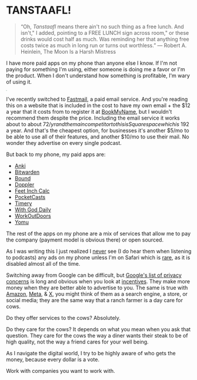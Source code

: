 # TANSTAAFL!

> “Oh, *Tanstaafl* means there ain't no such thing as a free lunch. And isn't," I added, pointing to a FREE LUNCH sign across room," or these drinks would cost half as much. Was reminding her that anything free costs twice as much in long run or turns out worthless.”
> ― Robert A. Heinlein, The Moon Is a Harsh Mistress

I have more paid apps on my phone than anyone else I know. If I'm not paying for something I'm using, either someone is doing me a favor or I'm the product. When I don't understand how something is profitable, I'm wary of using it.

 <img src="http://s3.media.squarespace.com/production/2129687/19317774/.a/6a00d8341d3df553ef0147e0e1aec2970b-pi" style="zoom:15%" />

I've recently switched to [Fastmail](https://www.fastmail.com/), a paid email service. And you're reading this on a website that is included in the cost to have my own email + the $12 a year that it costs from to register it at [BookMyName](https://www.bookmyname.com/), but I wouldn't recommend them despite the price. Including the email service it works about to about $72/yr and the main competitor to this is Squarespace which is ~$192 a year. And that's the cheapest option, for businesses it's another $5/mo to be able to use all of their features, and another $10/mo to use their mail. No wonder they advertise on every single podcast.

But back to my phone, my paid apps are: 

- [Anki](https://ankiweb.net/about)
- [Bitwarden](https://bitwarden.com/)
- [Bound](https://deadpan.io/bound/)
- [Doppler](https://brushedtype.co/doppler/)
- [Feet Inch Calc](https://apps.apple.com/us/app/feet-and-inches-calculator/id1072241945)
- [PocketCasts](https://pocketcasts.com/)
- [Timery](https://timeryapp.com/)
- [With God Daily](https://www.withgoddaily.com/)
- [WorkOutDoors](http://www.workoutdoors.net/)
- [Yomu](https://www.yomu-reader.com/)

The rest of the apps on my phone are a mix of services that allow me to pay the company (payment model is obvious there) or open sourced. 

As I was writing this I just realized I <u>never</u> see (I do hear them when listening to podcasts) any ads on my phone unless I'm on Safari which is [rare](https://www.gutenberg.org/files/1727/1727-h/1727-h.htm#chap12), as it is disabled almost all of the time. 

Switching away from Google can be difficult, but [Google's list of privacy concerns](https://en.wikipedia.org/wiki/Privacy_concerns_regarding_Google) is long and obvious when you look at [incentives](https://fs.blog/great-talks/psychology-human-misjudgment/). They make more money when they are better able to advertise to you. The same is true with [Amazon](https://www.amazon.com/), [Meta](https://about.meta.com/), & [X](https://twitter.com/?lang=en), you might think of them as a search engine, a store, or social media; they are the same way that a ranch farmer is a day care for cows. 

Do they offer services to the cows? Absolutely. 

Do they care for the cows? It depends on what you mean when you ask that question. They care for the cows the way a diner wants their steak to be of high quality, not the way a friend cares for your well being.

As I navigate the digital world, I try to be highly aware of who gets the money, because every dollar is a vote. 

Work with companies you want to work with. 